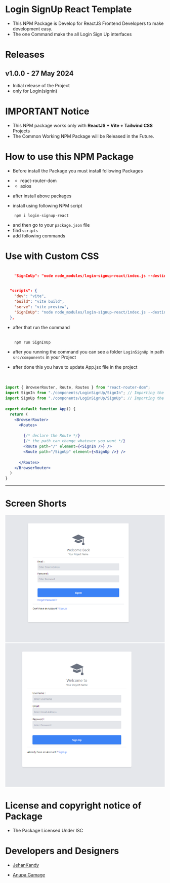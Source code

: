 # Login SignUp React Template

- This NPM Package is Develop for ReactJS Frontend Developers to make development easy.
- The one Command make the all Login Sign Up interfaces

# Releases

## v1.0.0 - 27 May 2024

- Initial release of the Project
- only for Login(signin)

# IMPORTANT Notice

- This NPM package works only with <b>ReactJS + Vite + Tailwind CSS</b> Projects
- The Common Working NPM Package will be Released in the Future.

# How to use this NPM Package

- Before install the Package you must install following Packages

- - react-router-dom
- - axios

- after install above packages

- install using following NPM script

``` 
    npm i login-signup-react

```

- and then go to your `package.json` file 
- find `scripts`
- add following commands


# Use with Custom CSS

```json

    "SignInUp": "node node_modules/login-signup-react/index.js --destination=src/components/LoginSignUp"

```


``` json  

  "scripts": {
    "dev": "vite",
    "build": "vite build",
    "serve": "vite preview",
    "SignInUp": "node node_modules/login-signup-react/index.js --destination=src/components/LoginSignUp"
  },

```

- after that run the command

```

    npm run SignInUp

```

- after you running the command you can see a folder `LoginSignUp` in path `src/components` in your Project

- after done this you have to update App.jsx file in the project

``` jsx


import { BrowserRouter, Route, Routes } from "react-router-dom";
import SignIn from "./components/LoginSignUp/SignIn"; // Importing the Templete the created by run npm package
import SignUp from "./components/LoginSignUp/SignUp"; // Importing the Templete the created by run npm package

export default function App() {
  return (
    <BrowserRouter>
      <Routes>

        {/* declare the Route */}
        {/* the path can change whatever you want */}
        <Route path="/" element={<SignIn />} /> 
        <Route path="/SignUp" element={<SignUp />} /> 

      </Routes> 
    </BrowserRouter>
  )
}
```



<hr>

# Screen Shorts 

<img src="ScreenShorts/signin.PNG">

<img src="ScreenShorts/signup.PNG">

# License and copyright notice of Package

- The Package Licensed Under ISC

# Developers and Designers

- [JehanKandy](https://github.com/BackendExpert)

- [Anupa Gamage](https://github.com/anupa1998)
